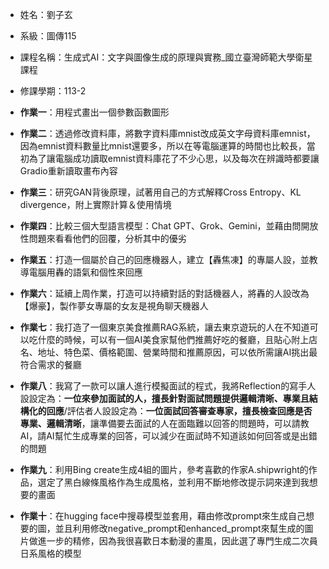 + 姓名：劉子玄
- 系級：圖傳115
* 課程名稱：生成式AI：文字與圖像生成的原理與實務_國立臺灣師範大學衛星課程
+ 修課學期：113-2


+ **作業一**：用程式畫出一個參數函數圖形
+ **作業二**：透過修改資料庫，將數字資料庫mnist改成英文字母資料庫emnist，因為emnist資料數量比mnist還要多，所以在等電腦運算的時間也比較長，當初為了讓電腦成功讀取emnist資料庫花了不少心思，以及每次在辨識時都要讓Gradio重新讀取畫布內容
+ **作業三**：研究GAN背後原理，試著用自己的方式解釋Cross Entropy、KL divergence，附上實際計算＆使用情境
+ **作業四**：比較三個大型語言模型：Chat GPT、Grok、Gemini，並藉由問開放性問題來看看他們的回覆，分析其中的優劣
+ **作業五**：打造一個屬於自己的回應機器人，建立【轟焦凍】的專屬人設，並教導電腦用轟的語氣和個性來回應
+ **作業六**：延續上周作業，打造可以持續對話的對話機器人，將轟的人設改為【爆豪】，製作夢女專屬的女友是視角聊天機器人
+ **作業七**：我打造了一個東京美食推薦RAG系統，讓去東京遊玩的人在不知道可以吃什麼的時候，可以有一個AI美食家幫他們推薦好吃的餐廳，且貼心附上店名、地址、特色菜、價格範圍、營業時間和推薦原因，可以依所需讓AI挑出最符合需求的餐廳
+ **作業八**：我寫了一款可以讓人進行模擬面試的程式，我將Reflection的寫手人設設定為：**一位來參加面試的人，擅長針對面試問題提供邏輯清晰、專業且結構化的回應**/評估者人設設定為：**一位面試回答審查專家，擅長檢查回應是否專業、邏輯清晰**，讓準備要去面試的人在面臨難以回答的問題時，可以請教AI，請AI幫忙生成專業的回答，可以減少在面試時不知道該如何回答或是出錯的問題
+ **作業九**：利用Bing create生成4組的圖片，參考喜歡的作家A.shipwright的作品，選定了黑白線條風格作為生成風格，並利用不斷地修改提示詞來達到我想要的畫面
+ **作業十**：在hugging face中搜尋模型並套用，藉由修改prompt來生成自己想要的圖，並且利用修改negative_prompt和enhanced_prompt來幫生成的圖片做進一步的精修，因為我很喜歡日本動漫的畫風，因此選了專門生成二次員日系風格的模型
